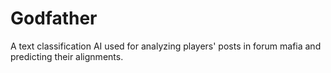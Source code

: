# Godfather
A text classification AI used for analyzing players' posts in forum mafia and predicting their alignments.

